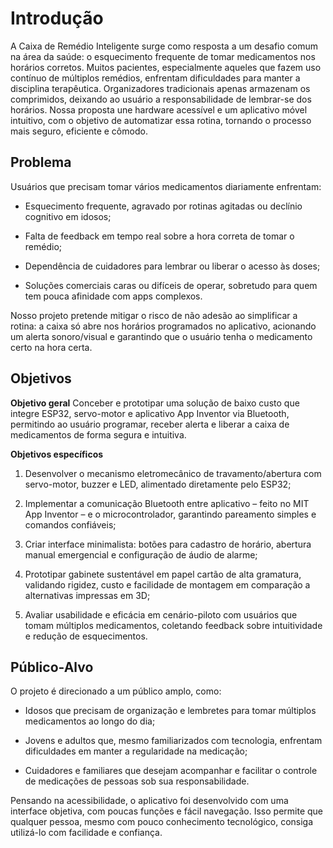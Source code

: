 # Introdução

A Caixa de Remédio Inteligente surge como resposta a um desafio comum na área da saúde: o esquecimento frequente de tomar medicamentos nos horários corretos. Muitos pacientes, especialmente aqueles que fazem uso contínuo de múltiplos remédios, enfrentam dificuldades para manter a disciplina terapêutica. Organizadores tradicionais apenas armazenam os comprimidos, deixando ao usuário a responsabilidade de lembrar-se dos horários. Nossa proposta une hardware acessível e um aplicativo móvel intuitivo, com o objetivo de automatizar essa rotina, tornando o processo mais seguro, eficiente e cômodo.

## Problema

Usuários que precisam tomar vários medicamentos diariamente enfrentam:

- Esquecimento frequente, agravado por rotinas agitadas ou declínio cognitivo em idosos;

- Falta de feedback em tempo real sobre a hora correta de tomar o remédio;

- Dependência de cuidadores para lembrar ou liberar o acesso às doses;

- Soluções comerciais caras ou difíceis de operar, sobretudo para quem tem pouca afinidade com apps complexos.

Nosso projeto pretende mitigar o risco de não adesão ao simplificar a rotina: a caixa só abre nos horários programados no aplicativo, acionando um alerta sonoro/visual e garantindo que o usuário tenha o medicamento certo na hora certa. 

## Objetivos

**Objetivo geral**
Conceber e prototipar uma solução de baixo custo que integre ESP32, servo-motor e aplicativo App Inventor via Bluetooth, permitindo ao usuário programar, receber alerta e liberar a caixa de medicamentos de forma segura e intuitiva.

**Objetivos específicos**

1. Desenvolver o mecanismo eletromecânico de travamento/abertura com servo-motor, buzzer e LED, alimentado diretamente pelo ESP32;

2. Implementar a comunicação Bluetooth entre aplicativo – feito no MIT App Inventor – e o microcontrolador, garantindo pareamento simples e comandos confiáveis;

3. Criar interface minimalista: botões para cadastro de horário, abertura manual emergencial e configuração de áudio de alarme;

4. Prototipar gabinete sustentável em papel cartão de alta gramatura, validando rigidez, custo e facilidade de montagem em comparação a alternativas impressas em 3D;

5. Avaliar usabilidade e eficácia em cenário-piloto com usuários que tomam múltiplos medicamentos, coletando feedback sobre intuitividade e redução de esquecimentos.
 
## Público-Alvo

O projeto é direcionado a um público amplo, como:

- Idosos que precisam de organização e lembretes para tomar múltiplos medicamentos ao longo do dia;

- Jovens e adultos que, mesmo familiarizados com tecnologia, enfrentam dificuldades em manter a regularidade na medicação;

- Cuidadores e familiares que desejam acompanhar e facilitar o controle de medicações de pessoas sob sua responsabilidade.

Pensando na acessibilidade, o aplicativo foi desenvolvido com uma interface objetiva, com poucas funções e fácil navegação. Isso permite que qualquer pessoa, mesmo com pouco conhecimento tecnológico, consiga utilizá-lo com facilidade e confiança.
